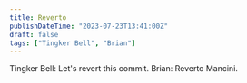 ```yaml
---
title: Reverto
publishDateTime: "2023-07-23T13:41:00Z"
draft: false
tags: ["Tingker Bell", "Brian"]
---
```


Tingker Bell: Let's revert this commit.
Brian: Reverto Mancini.
